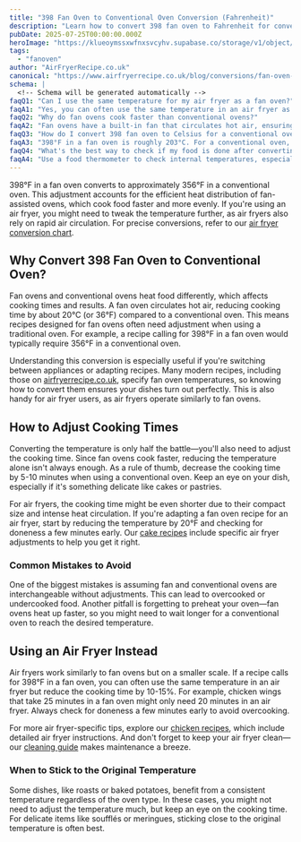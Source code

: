 ```yaml
---
title: "398 Fan Oven to Conventional Oven Conversion (Fahrenheit)"
description: "Learn how to convert 398 fan oven to Fahrenheit for conventional ovens with our easy guide. Perfect for air fryer users and home cooks."
pubDate: 2025-07-25T00:00:00.000Z
heroImage: "https://klueoymssxwfnxsvcyhv.supabase.co/storage/v1/object/public/Shmucket/398-fan-oven-to-conventional-oven-conversion-fahrenheit.png"
tags:
  - "fanoven"
author: "AirFryerRecipe.co.uk"
canonical: "https://www.airfryerrecipe.co.uk/blog/conversions/fan-oven-to-fahrenheit/398-fan-oven-to-conventional-oven-conversion-fahrenheit"
schema: |
  <!-- Schema will be generated automatically -->
faqQ1: "Can I use the same temperature for my air fryer as a fan oven?"
faqA1: "Yes, you can often use the same temperature in an air fryer as a fan oven, but you'll need to reduce the cooking time by 10-15%. Air fryers circulate heat even more efficiently, so dishes cook faster. Always check for doneness a few minutes early to avoid overcooking."
faqQ2: "Why do fan ovens cook faster than conventional ovens?"
faqA2: "Fan ovens have a built-in fan that circulates hot air, ensuring even heat distribution and faster cooking. This means they can cook food at a lower temperature than conventional ovens while achieving the same results. That's why recipes often specify lower temperatures for fan ovens."
faqQ3: "How do I convert 398 fan oven to Celsius for a conventional oven?"
faqA3: "398°F in a fan oven is roughly 203°C. For a conventional oven, you'd typically reduce this by 20°C to 183°C. However, always check your recipe for specific instructions, as some dishes may require slight adjustments."
faqQ4: "What's the best way to check if my food is done after converting temperatures?"
faqA4: "Use a food thermometer to check internal temperatures, especially for meats. For baked goods, insert a skewer—if it comes out clean, they're done. Visual cues, like golden-brown edges, also help. When in doubt, refer to recipe-specific guidelines on <a href=https://www.airfryerrecipe.co.uk>airfryerrecipe.co.uk</a>."
---
```

<p>398°F in a fan oven converts to approximately 356°F in a conventional oven. This adjustment accounts for the efficient heat distribution of fan-assisted ovens, which cook food faster and more evenly. If you're using an air fryer, you might need to tweak the temperature further, as air fryers also rely on rapid air circulation. For precise conversions, refer to our <a href=https://www.airfryerrecipe.co.uk/air-fryer-conversion-chart>air fryer conversion chart</a>.</p>

<h2>Why Convert 398 Fan Oven to Conventional Oven?</h2>
<p>Fan ovens and conventional ovens heat food differently, which affects cooking times and results. A fan oven circulates hot air, reducing cooking time by about 20°C (or 36°F) compared to a conventional oven. This means recipes designed for fan ovens often need adjustment when using a traditional oven. For example, a recipe calling for 398°F in a fan oven would typically require 356°F in a conventional oven.</p>
<p>Understanding this conversion is especially useful if you're switching between appliances or adapting recipes. Many modern recipes, including those on <a href=https://www.airfryerrecipe.co.uk/recipes>airfryerrecipe.co.uk</a>, specify fan oven temperatures, so knowing how to convert them ensures your dishes turn out perfectly. This is also handy for air fryer users, as air fryers operate similarly to fan ovens.</p>

<h2>How to Adjust Cooking Times</h2>
<p>Converting the temperature is only half the battle—you'll also need to adjust the cooking time. Since fan ovens cook faster, reducing the temperature alone isn't always enough. As a rule of thumb, decrease the cooking time by 5-10 minutes when using a conventional oven. Keep an eye on your dish, especially if it's something delicate like cakes or pastries.</p>
<p>For air fryers, the cooking time might be even shorter due to their compact size and intense heat circulation. If you're adapting a fan oven recipe for an air fryer, start by reducing the temperature by 20°F and checking for doneness a few minutes early. Our <a href=https://www.airfryerrecipe.co.uk/recipe-category/cakes>cake recipes</a> include specific air fryer adjustments to help you get it right.</p>

<h3>Common Mistakes to Avoid</h3>
<p>One of the biggest mistakes is assuming fan and conventional ovens are interchangeable without adjustments. This can lead to overcooked or undercooked food. Another pitfall is forgetting to preheat your oven—fan ovens heat up faster, so you might need to wait longer for a conventional oven to reach the desired temperature.</p>

<h2>Using an Air Fryer Instead</h2>
<p>Air fryers work similarly to fan ovens but on a smaller scale. If a recipe calls for 398°F in a fan oven, you can often use the same temperature in an air fryer but reduce the cooking time by 10-15%. For example, chicken wings that take 25 minutes in a fan oven might only need 20 minutes in an air fryer. Always check for doneness a few minutes early to avoid overcooking.</p>
<p>For more air fryer-specific tips, explore our <a href=https://www.airfryerrecipe.co.uk/recipe-category/chicken>chicken recipes</a>, which include detailed air fryer instructions. And don't forget to keep your air fryer clean—our <a href=https://www.airfryerrecipe.co.uk/air-fryer-cleaner>cleaning guide</a> makes maintenance a breeze.</p>

<h3>When to Stick to the Original Temperature</h3>
<p>Some dishes, like roasts or baked potatoes, benefit from a consistent temperature regardless of the oven type. In these cases, you might not need to adjust the temperature much, but keep an eye on the cooking time. For delicate items like soufflés or meringues, sticking close to the original temperature is often best.</p>
